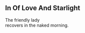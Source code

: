 In Of Love And Starlight
------------------------
The friendly lady  
recovers in the naked morning.  
